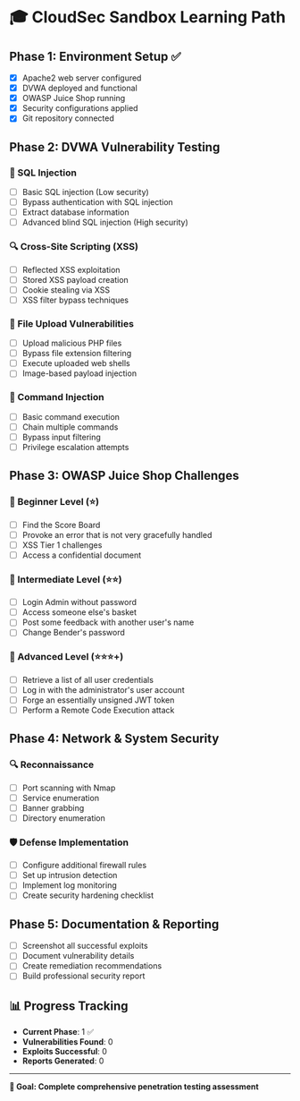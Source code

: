 # 🎓 CloudSec Sandbox Learning Path

## Phase 1: Environment Setup ✅
- [x] Apache2 web server configured
- [x] DVWA deployed and functional
- [x] OWASP Juice Shop running
- [x] Security configurations applied
- [x] Git repository connected

## Phase 2: DVWA Vulnerability Testing
### 🎯 SQL Injection
- [ ] Basic SQL injection (Low security)
- [ ] Bypass authentication with SQL injection  
- [ ] Extract database information
- [ ] Advanced blind SQL injection (High security)

### 🔍 Cross-Site Scripting (XSS)
- [ ] Reflected XSS exploitation
- [ ] Stored XSS payload creation
- [ ] Cookie stealing via XSS
- [ ] XSS filter bypass techniques

### 📁 File Upload Vulnerabilities
- [ ] Upload malicious PHP files
- [ ] Bypass file extension filtering
- [ ] Execute uploaded web shells
- [ ] Image-based payload injection

### 💉 Command Injection
- [ ] Basic command execution
- [ ] Chain multiple commands
- [ ] Bypass input filtering
- [ ] Privilege escalation attempts

## Phase 3: OWASP Juice Shop Challenges
### 🧃 Beginner Level (⭐)
- [ ] Find the Score Board
- [ ] Provoke an error that is not very gracefully handled
- [ ] XSS Tier 1 challenges
- [ ] Access a confidential document

### 🧃 Intermediate Level (⭐⭐)
- [ ] Login Admin without password
- [ ] Access someone else's basket
- [ ] Post some feedback with another user's name
- [ ] Change Bender's password

### 🧃 Advanced Level (⭐⭐⭐+)
- [ ] Retrieve a list of all user credentials
- [ ] Log in with the administrator's user account
- [ ] Forge an essentially unsigned JWT token
- [ ] Perform a Remote Code Execution attack

## Phase 4: Network & System Security
### 🔍 Reconnaissance
- [ ] Port scanning with Nmap
- [ ] Service enumeration
- [ ] Banner grabbing
- [ ] Directory enumeration

### 🛡️ Defense Implementation
- [ ] Configure additional firewall rules
- [ ] Set up intrusion detection
- [ ] Implement log monitoring
- [ ] Create security hardening checklist

## Phase 5: Documentation & Reporting
- [ ] Screenshot all successful exploits
- [ ] Document vulnerability details
- [ ] Create remediation recommendations
- [ ] Build professional security report

## 📊 Progress Tracking
- **Current Phase**: 1 ✅
- **Vulnerabilities Found**: 0
- **Exploits Successful**: 0
- **Reports Generated**: 0

---
**🎯 Goal: Complete comprehensive penetration testing assessment**
